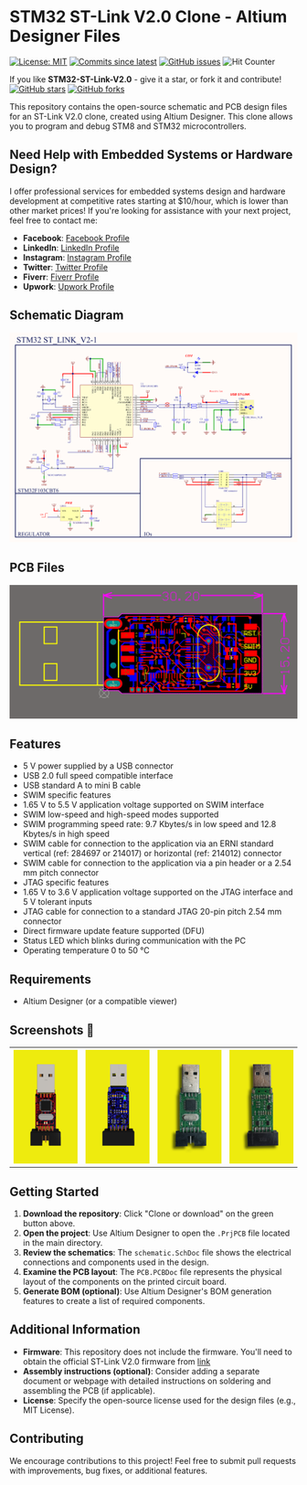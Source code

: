 # STM32 ST-Link V2.0 Clone - Altium Designer Files
[![License: MIT](https://img.shields.io/badge/License-MIT-green.svg)](https://opensource.org/licenses/MIT)
[![Commits since latest](https://img.shields.io/github/commits-since/yasir-shahzad/STM32-ST-Link-V2.0-Programmer/latest)](https://github.com/yasir-shahzad/STM32-ST-Link-V2.0-Programmer/commits/master)
[![GitHub issues](https://img.shields.io/github/issues/yasir-shahzad/STM32-ST-Link-V2.0-Programmer.svg)](https://github.com/yasir-shahzad/STM32-ST-Link-V2.0-Programmer/issues)
![Hit Counter](https://visitor-badge.laobi.icu/badge?page_id=yasir-shahzad_STM32-ST-Link-V2.0-Programmer)

If you like **STM32-ST-Link-V2.0** - give it a star, or fork it and contribute!
[![GitHub stars](https://img.shields.io/github/stars/yasir-shahzad/STM32-ST-Link-V2.0-Programmer.svg?style=social&label=Star)](https://github.com/yasir-shahzad/STM32-ST-Link-V2.0-Programmer/stargazers)
[![GitHub forks](https://img.shields.io/github/forks/yasir-shahzad/STM32-ST-Link-V2.0-Programmer.svg?style=social&label=Fork)](https://github.com/yasir-shahzad/STM32-ST-Link-V2.0-Programmer/network)

This repository contains the open-source schematic and PCB design files for an ST-Link V2.0 clone, created using Altium Designer. This clone allows you to program and debug STM8 and STM32 microcontrollers.


## Need Help with Embedded Systems or Hardware Design?
I offer professional services for embedded systems design and hardware development at competitive rates starting at $10/hour, which is lower than other market prices! If you're looking for assistance with your next project, feel free to contact me:

- **Facebook**: [Facebook Profile](https://www.facebook.com/yasirshahzad918/)
- **LinkedIn**: [LinkedIn Profile](https://www.linkedin.com/in/yasirshahzad18/)
- **Instagram**: [Instagram Profile](https://www.instagram.com/yourprofile)
- **Twitter**: [Twitter Profile](https://twitter.com/yourprofile)
- **Fiverr**: [Fiverr Profile](https://www.fiverr.com/yourprofile)
- **Upwork**: [Upwork Profile](https://www.upwork.com/yourprofile)

## Schematic Diagram
![Schematic Diagram](https://github.com/yasir-shahzad/STM32-ST-Link-V2.0-Programmer/blob/master/images/Schematic.png)

## PCB Files
![PCB Board](https://github.com/yasir-shahzad/STM32-ST-Link-V2.0-Programmer/blob/master/images/PCB.png)

## Features
- 5 V power supplied by a USB connector
- USB 2.0 full speed compatible interface
- USB standard A to mini B cable
- SWIM specific features
- 1.65 V to 5.5 V application voltage supported on SWIM interface
- SWIM low-speed and high-speed modes supported
- SWIM programming speed rate: 9.7 Kbytes/s in low speed and 12.8 Kbytes/s in high speed
- SWIM cable for connection to the application via an ERNI standard vertical (ref: 284697 or 214017) or horizontal (ref: 214012) connector
- SWIM cable for connection to the application via a pin header or a 2.54 mm pitch connector
- JTAG specific features
- 1.65 V to 3.6 V application voltage supported on the JTAG interface and 5 V tolerant inputs
- JTAG cable for connection to a standard JTAG 20-pin pitch 2.54 mm connector
- Direct firmware update feature supported (DFU)
- Status LED which blinks during communication with the PC
- Operating temperature 0 to 50 °C

## Requirements

- Altium Designer (or a compatible viewer)
  
## Screenshots :eyes:

<table>
  <tr>
    <th>
        <a href="images/Top3D.png" target="_blank">
        <img src='images/Top3D.png' width='200px' alt='image missing' /> </a>
    </th>
    <th>
        <a href="images/Bottom3D.png" target="_blank">
        <img src='images/Bottom3D.png' width='200px' alt='image missing' /> </a>
    </th>  
    <th>
        <a href="images/Top_Layout.png" target="_blank">
        <img src='images/Top_Layout.png' width='200px' alt='image missing' /> </a>
    </th>
    <th>
        <a href="images/Bottom_Layout.png" target="_blank">
        <img src='images/Bottom_Layout.png' width='200px' alt='image missing' /> </a>
    </th>
  </tr>
</table>

## Getting Started

1. **Download the repository**: Click "Clone or download" on the green button above.
2. **Open the project**: Use Altium Designer to open the `.PrjPCB` file located in the main directory.
3. **Review the schematics**: The `schematic.SchDoc` file shows the electrical connections and components used in the design.
4. **Examine the PCB layout**: The `PCB.PCBDoc` file represents the physical layout of the components on the printed circuit board.
5. **Generate BOM (optional)**: Use Altium Designer's BOM generation features to create a list of required components.

## Additional Information

- **Firmware**: This repository does not include the firmware. You'll need to obtain the official ST-Link V2.0 firmware from [link](https://github.com/GMMan/st-link-hack/blob/master/upgrade/upgrade.md)
- **Assembly instructions (optional)**: Consider adding a separate document or webpage with detailed instructions on soldering and assembling the PCB (if applicable).
- **License**: Specify the open-source license used for the design files (e.g., MIT License).

## Contributing

We encourage contributions to this project! Feel free to submit pull requests with improvements, bug fixes, or additional features.

